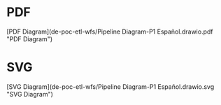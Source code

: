 # PDF
[PDF Diagram](de-poc-etl-wfs/Pipeline Diagram-P1 Español.drawio.pdf "PDF Diagram")

# SVG
[SVG Diagram](de-poc-etl-wfs/Pipeline Diagram-P1 Español.drawio.svg "SVG Diagram")
